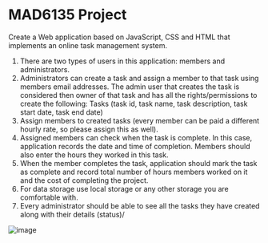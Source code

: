 # MAD6135 Project
Create a Web application based on JavaScript, CSS and HTML that implements an online task management system.

1. There are two types of users in this application: members and administrators.
2. Administrators can create a task and assign a member to that task using members email addresses. The admin user that creates the task is considered then owner of that task and has all the rights/permissions to create the following:
Tasks (task id, task name, task description, task start date, task end date)
3. Assign members to created tasks (every member can be paid a different hourly rate, so please assign this as well).
4. Assigned members can check when the task is complete. In this case, application records the date and time of completion. Members should also enter the hours they worked in this task.
5. When the member completes the task, application should mark the task as complete and record total number of hours members worked on it and the cost of completing the project.
6. For data storage use local storage or any other storage you are comfortable with.
7. Every administrator should be able to see all the tasks they have created along with their details (status)/

![image](https://user-images.githubusercontent.com/84790644/172409415-45145aab-4569-4d78-8487-5cdec0b50580.png)
